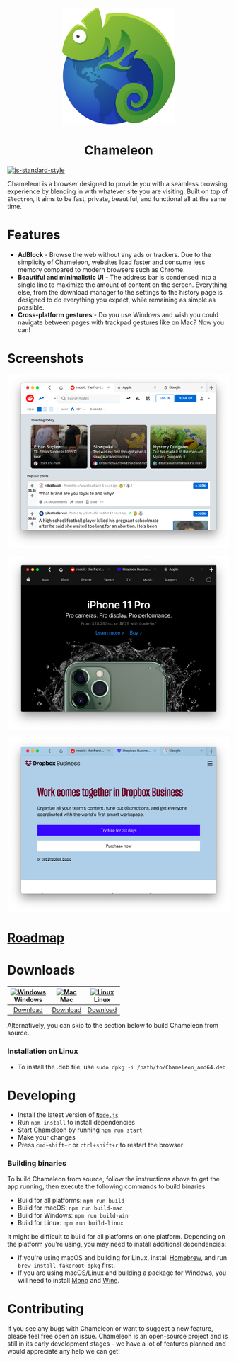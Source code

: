 <p align="center">
  <img src="img/icon.png" width="256">
</p>

<div align="center">
  <h1>Chameleon</h1>
</div>

[![js-standard-style](https://cdn.rawgit.com/feross/standard/master/badge.svg)](https://github.com/feross/standard)



Chameleon is a browser designed to provide you with a seamless browsing experience by blending in with whatever site you are visiting. Built on top of `Electron`, it aims to be fast, private, beautiful, and functional all at the same time.


# Features

- **AdBlock** - Browse the web without any ads or trackers. Due to the simplicity of Chameleon, websites load faster and consume less memory compared to modern browsers such as Chrome.
- **Beautiful and minimalistic UI** - The address bar is condensed into a single line to maximize the amount of content on the screen. Everything else, from the download manager to the settings to the history page is designed to do everything you expect, while remaining as simple as possible.
- **Cross-platform gestures** - Do you use Windows and wish you could navigate between pages with trackpad gestures like on Mac? Now you can!

# Screenshots

![image](img/screenshots/reddit.png)

![image](img/screenshots/apple.png)

![image](img/screenshots/dropbox.png)

# [Roadmap](https://github.com/Polunom/chameleon/projects/1)

# Downloads

|  [<img src="https://i.imgur.com/POJjnum.png" alt="Windows" width="24px" height="24px" />]()</br> Windows  |          [<img src="https://i.imgur.com/V0YkvU5.png" alt="Mac" width="24px" height="24px" />]()</br> Mac          |         [<img src="https://i.imgur.com/khCS5Ll.png" alt="Linux" width="24px" height="24px" />]()</br> Linux         |
|:---------:|:---------------------:|:---------------------:|
| [Download](https://github.com/Polunom/chameleon/releases/download/1.0/Chameleon.Setup.exe) | [Download](https://github.com/Polunom/chameleon/releases/download/1.0/Chameleon.dmg) | [Download](https://github.com/Polunom/chameleon/releases/download/1.0/Chameleon-linux-x64.zip) |
Alternatively, you can skip to the section below to build Chameleon from source.

### Installation on Linux
* To install the .deb file, use `sudo dpkg -i /path/to/Chameleon_amd64.deb`

# Developing
* Install the latest version of [`Node.js`](https://nodejs.org/en/)
* Run `npm install` to install dependencies
* Start Chameleon by running `npm run start`
* Make your changes
* Press `cmd+shift+r` or `ctrl+shift+r` to restart the browser 

### Building binaries

To build Chameleon from source, follow the instructions above to get the app running, then execute the following commands to build binaries
* Build for all platforms: `npm run build`
* Build for macOS: `npm run build-mac`
* Build for Windows: `npm run build-win`
* Build for Linux: `npm run build-linux`

It might be difficult to build for all platforms on one platform. Depending on the platform you're using, you may need to install additional dependencies:
* If you're using macOS and building for Linux, install [Homebrew](http://brew.sh), and run `brew install fakeroot dpkg` first.
* If you are using macOS/Linux and building a package for Windows, you will need to install [Mono](https://www.mono-project.com/) and [Wine](https://www.winehq.org/).


# Contributing

If you see any bugs with Chameleon or want to suggest a new feature, please feel free open an issue. Chameleon is an open-source project and is still in its early development stages - we have a lot of features planned and would appreciate any help we can get!
